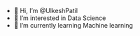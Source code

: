 - 👋 Hi, I’m @UlkeshPatil
- 👀 I’m interested in Data Science
- 🌱 I’m currently learning Machine learning

<!---
UlkeshPatil/UlkeshPatil is a ✨ special ✨ repository because its `README.md` (this file) appears on your GitHub profile.
You can click the Preview link to take a look at your changes.
--->

